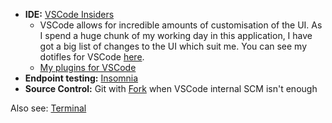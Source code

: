 - **IDE:** [VSCode Insiders](https://code.visualstudio.com/insiders/)
	- VSCode allows for incredible amounts of customisation of the UI. As I spend a huge chunk of my working day in this application, I have got a big list of changes to the UI which suit me. You can see my dotifles for VSCode [here](https://github.com/jmc265/dotfiles/tree/master/software/vscode).
	- [My plugins for VSCode](https://github.com/jmc265/dotfiles/blob/master/install-tools-mac.sh)
- **Endpoint testing:** [Insomnia](https://insomnia.rest/)
- **Source Control:** Git with [Fork](https://git-fork.com/) when VSCode internal SCM isn't enough

Also see: [Terminal](./Terminal.md)